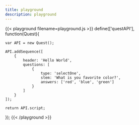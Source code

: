 ```yaml
---
title: playground
description: playground
---
```


{{< playground filename=playground.js >}}
define(['questAPI'], function(Quest){

	var API = new Quest();

	API.addSequence([
		{
			header: 'Hello World',
			questions: [
				{
					type: 'selectOne',
					stem: 'What is you favorite color?',
					answers: ['red', 'blue', 'green']
				}
			]
		}
	]);

	return API.script;
});
{{< /playground >}}
